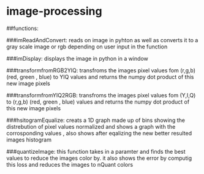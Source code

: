 # image-processing

##functions:

###imReadAndConvert: reads on image in pyhton  as well as converts it to a gray scale image or rgb depending on user input in the function

###imDisplay: displays the image in python in a window

###transformfromRGB2YIQ: transfroms the images pixel values fom (r,g,b) (red, green , blue) to YIQ values and returns the numpy dot product of this new image pixels

###transformfromYIQ2RGB: transfroms the images pixel values fom (Y,I,Q) to (r,g,b) (red, green , blue) values and returns the numpy dot product of this new image pixels

###hsitogramEqualize: creats a 1D graph made up of bins showing the distrebution of pixel values normalized and shows a graph with the corrosponding values , also shows after eqalizing the new better resulted images histogram

###quantizeImage: this function takes in a paramter and finds the best values to reduce the images color by. it also shows the error by computig this loss and reduces the images to nQuant colors 
